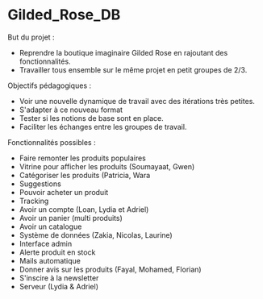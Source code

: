 # Gilded_Rose_DB

But du projet : 
- Reprendre la boutique imaginaire Gilded Rose en rajoutant des fonctionnalités.
- Travailler tous ensemble sur le même projet en petit groupes de 2/3.
              
Objectifs pédagogiques : 
- Voir une nouvelle dynamique de travail avec des itérations très petites.
- S'adapter à ce nouveau format
- Tester si les notions de base sont en place.
- Faciliter les échanges entre les groupes de travail.
                       
Fonctionnalités possibles :
- Faire remonter les produits populaires
- Vitrine pour afficher les produits (Soumayaat, Gwen)
- Catégoriser les produits (Patricia, Wara
- Suggestions
- Pouvoir acheter un produit
- Tracking
- Avoir un compte (Loan, Lydia et Adriel)
- Avoir un panier (multi produits)
- Avoir un catalogue
- Système de données (Zakia, Nicolas, Laurine)
- Interface admin
- Alerte produit en stock
- Mails automatique
- Donner avis sur les produits (Fayal, Mohamed, Florian)
- S'inscire à la newsletter
- Serveur (Lydia & Adriel)
